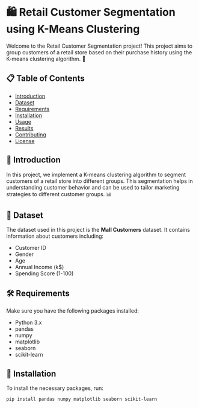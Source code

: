 # 🛍️ Retail Customer Segmentation using K-Means Clustering

Welcome to the Retail Customer Segmentation project! This project aims to group customers of a retail store based on their purchase history using the K-means clustering algorithm. 🎯

## 📋 Table of Contents

- [Introduction](#introduction)
- [Dataset](#dataset)
- [Requirements](#requirements)
- [Installation](#installation)
- [Usage](#usage)
- [Results](#results)
- [Contributing](#contributing)
- [License](#license)

## 📌 Introduction

In this project, we implement a K-means clustering algorithm to segment customers of a retail store into different groups. This segmentation helps in understanding customer behavior and can be used to tailor marketing strategies to different customer groups. 📊

## 📂 Dataset

The dataset used in this project is the **Mall Customers** dataset. It contains information about customers including:

- Customer ID
- Gender
- Age
- Annual Income (k$)
- Spending Score (1-100)

## 🛠️ Requirements

Make sure you have the following packages installed:

- Python 3.x
- pandas
- numpy
- matplotlib
- seaborn
- scikit-learn

## 💾 Installation

To install the necessary packages, run:

```sh
pip install pandas numpy matplotlib seaborn scikit-learn
